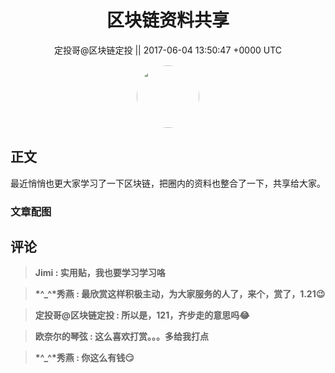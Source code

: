 <h1 align="center">区块链资料共享</h1>




<p align="center">
    <a>定投哥@区块链定投 || 2017-06-04 13:50:47 &#43;0000 UTC</a>
</p>

<div align="center">
    <img src="https://images.zsxq.com/Frz_-HDVtcUgz5Hhwud9kA85oQAk?e=1590940799&amp;token=kIxbL07-8jAj8w1n4s9zv64FuZZNEATmlU_Vm6zD:L_VCFrLxEV7dV2HkhxbrnJWnm7A=" width="100" height="100" style="border:1px solid;border-radius:50%; color:#ffffff"/>
</div>




## 正文

<div>
最近悄悄也更大家学习了一下区块链，把圈内的资料也整合了一下，共享给大家。
</div>

### 文章配图

<div class="image" align="center">

</div>


## 评论

<div align="left">
<div>

<blockquote >
<span> <strong>Jimi : 实用贴，我也要学习学习咯 </strong></span>
</blockquote>

<blockquote >
<span> <strong>*^_^*秀燕 : 最欣赏这样积极主动，为大家服务的人了，来个，赏了，1.21😉 </strong></span>
</blockquote>

<blockquote >
<span> <strong>定投哥@区块链定投 : 所以是，121，齐步走的意思吗😂 </strong></span>
</blockquote>

<blockquote >
<span> <strong>欧奈尔的琴弦 : 这么喜欢打赏。。。多给我打点 </strong></span>
</blockquote>

<blockquote >
<span> <strong>*^_^*秀燕 : 你这么有钱😏 </strong></span>
</blockquote>

</div>
</div>